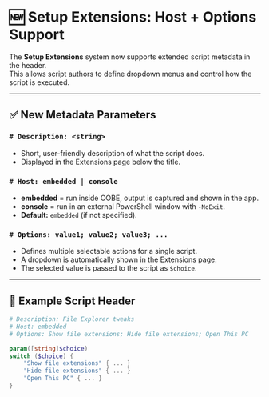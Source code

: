 # 🆕 Setup Extensions: Host + Options Support

The **Setup Extensions** system now supports extended script metadata in the header.  
This allows script authors to define dropdown menus and control how the script is executed.

---

## ✅ New Metadata Parameters

### `# Description: <string>`
- Short, user-friendly description of what the script does.
- Displayed in the Extensions page below the title.

### `# Host: embedded | console`
- **embedded** = run inside OOBE, output is captured and shown in the app.  
- **console** = run in an external PowerShell window with `-NoExit`.  
- **Default:** `embedded` (if not specified).

### `# Options: value1; value2; value3; ...`
- Defines multiple selectable actions for a single script.
- A dropdown is automatically shown in the Extensions page.
- The selected value is passed to the script as `$choice`.

---

## 📄 Example Script Header

```powershell
# Description: File Explorer tweaks
# Host: embedded
# Options: Show file extensions; Hide file extensions; Open This PC

param([string]$choice)
switch ($choice) {
    "Show file extensions" { ... }
    "Hide file extensions" { ... }
    "Open This PC" { ... }
}
